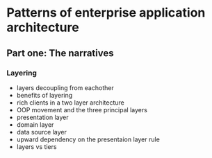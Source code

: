 # Patterns of enterprise application architecture

## Part one: The narratives

### Layering

- layers decoupling from eachother
- benefits of layering
- rich clients in a two layer architecture
- OOP movement and the three principal layers
- presentation layer
- domain layer
- data source layer
- upward dependency on the presentaion layer rule
- layers vs tiers
